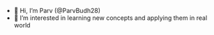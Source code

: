 - 👋  Hi, I’m Parv (@ParvBudh28)
- 👀  I’m interested in learning new concepts and applying them in real world

<!---
ParvBudh28/ParvBudh28 is a ✨ special ✨ repository because its `README.md` (this file) appears on your GitHub profile.
You can click the Preview link to take a look at your changes.
- 💞️  I’m looking to collaborate on 
--->
